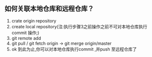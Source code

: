 ## 如何关联本地仓库和远程仓库？

1. crate origin repository
2. create local repository(注:执行步骤3之前操作之前不可对本地仓库执行 commit 操作;)
3. git remote add <remote> <origin repository address>
4. git pull <remote> <branch> / git fetch origin   -> git merge origin/master
5. ok 到此为止,你可以对本地仓库执行commit ,并push 至远程仓库了
